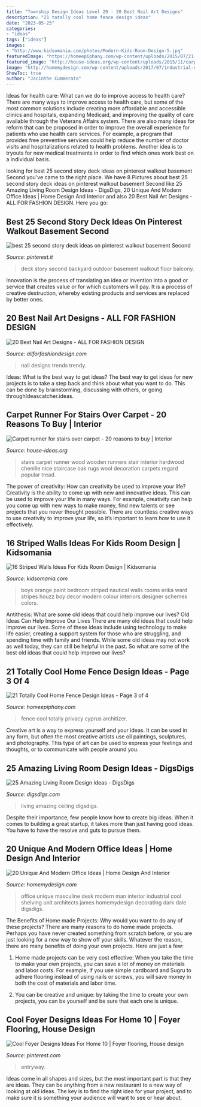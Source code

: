 ```yaml
---
title: "Township Design Ideas Level 20 : 20 Best Nail Art Designs"
description: "21 totally cool home fence design ideas"
date: "2023-05-25"
categories:
- "ideas"
tags: ["ideas"]
images:
- "http://www.kidsomania.com/photos/Modern-Kids-Room-Design-5.jpg"
featuredImage: "https://homeepiphany.com/wp-content/uploads/2015/07/21-Totally-Cool-Home-Fence-Design-Ideas-12.jpg"
featured_image: "http://house-ideas.org/wp-content/uploads/2015/11/carpet-runner-for-stairs-over-carpet-photo-6.jpg"
image: "http://homemydesign.com/wp-content/uploads/2017/07/industrial-office-design-with-midmod-style.jpg"
ShowToc: true
author: "Jacinthe Cummerata"
---
```



Ideas for health care: What can we do to improve access to health care?
There are many ways to improve access to health care, but some of the most common solutions include creating more affordable and accessible clinics and hospitals, expanding Medicaid, and improving the quality of care available through the Veterans Affairs system. There are also many ideas for reform that can be proposed in order to improve the overall experience for patients who use health care services. For example, a program that provides free preventive services could help reduce the number of doctor visits and hospitalizations related to health problems. Another idea is to tryouts for new medical treatments in order to find which ones work best on a individual basis.

	

		
looking for best 25 second story deck ideas on pinterest walkout basement Second you've came to the right place. We have 8 Pictures about best 25 second story deck ideas on pinterest walkout basement Second like 25 Amazing Living Room Design Ideas - DigsDigs, 20 Unique And Modern Office Ideas | Home Design And Interior and also 20 Best Nail Art Designs - ALL FOR FASHION DESIGN. Here you go:
		
    
## Best 25 Second Story Deck Ideas On Pinterest Walkout Basement Second

<img loading=lazy src="https://i.pinimg.com/736x/75/60/cd/7560cdd9f26b85298bd72aa6dc62c310.jpg" onerror="this.onerror=null;this.src='https://tse3.mm.bing.net/th?id=OIP.tGHEDlEhY6rvFFLSCSE-9gHaJ3&amp;pid=15.1';" alt="best 25 second story deck ideas on pinterest walkout basement Second">

_Source: pinterest.it_

>deck story second backyard outdoor basement walkout floor balcony. 

	

Innovation is the process of translating an idea or invention into a good or service that creates value or for which customers will pay. It is a process of creative destruction, whereby existing products and services are replaced by better ones.

    
## 20 Best Nail Art Designs - ALL FOR FASHION DESIGN

<img loading=lazy src="https://allforfashiondesign.com/wp-content/uploads/2013/11/ma-11-600x936.jpg" onerror="this.onerror=null;this.src='https://tse1.mm.bing.net/th?id=OIP.ClEjmFy-jrYEVe59M7PARwHaLj&amp;pid=15.1';" alt="20 Best Nail Art Designs - ALL FOR FASHION DESIGN">

_Source: allforfashiondesign.com_

>nail designs trends trendy. 

	

Ideas: What is the best way to get ideas?
The best way to get ideas for new projects is to take a step back and think about what you want to do. This can be done by brainstorming, discussing with others, or going throughIdeascatcher.ideas.

    
## Carpet Runner For Stairs Over Carpet - 20 Reasons To Buy | Interior

<img loading=lazy src="http://house-ideas.org/wp-content/uploads/2015/11/carpet-runner-for-stairs-over-carpet-photo-6.jpg" onerror="this.onerror=null;this.src='https://tse4.mm.bing.net/th?id=OIP.VtykL2BcB7n2sCNN-dPAZwHaJ4&amp;pid=15.1';" alt="Carpet runner for stairs over carpet - 20 reasons to buy | Interior">

_Source: house-ideas.org_

>stairs carpet runner wood wooden runners stair interior hardwood chenille nice staircase oak rugs wool decoration carpets regard popular tread. 

	

The power of creativity: How can creativity be used to improve your life?
Creativity is the ability to come up with new and innovative ideas. This can be used to improve your life in many ways. For example, creativity can help you come up with new ways to make money, find new talents or see projects that you never thought possible. There are countless creative ways to use creativity to improve your life, so it’s important to learn how to use it effectively.

    
## 16 Striped Walls Ideas For Kids Room Design | Kidsomania

<img loading=lazy src="http://www.kidsomania.com/photos/Modern-Kids-Room-Design-5.jpg" onerror="this.onerror=null;this.src='https://tse3.mm.bing.net/th?id=OIP.euv2GUrft4J5wyH3UOrF4AHaLK&amp;pid=15.1';" alt="16 Striped Walls Ideas For Kids Room Design | Kidsomania">

_Source: kidsomania.com_

>boys orange paint bedroom striped nautical walls rooms erika ward stripes houzz boy decor modern colour interiors designer schemes colors. 

	

Antithesis: What are some old ideas that could help improve our lives?
Old Ideas Can Help Improve Our Lives
There are many old ideas that could help improve our lives. Some of these ideas include using technology to make life easier, creating a support system for those who are struggling, and spending time with family and friends. While some old ideas may not work as well today, they can still be helpful in the past. So what are some of the best old ideas that could help improve our lives?

    
## 21 Totally Cool Home Fence Design Ideas - Page 3 Of 4

<img loading=lazy src="https://homeepiphany.com/wp-content/uploads/2015/07/21-Totally-Cool-Home-Fence-Design-Ideas-12.jpg" onerror="this.onerror=null;this.src='https://tse1.mm.bing.net/th?id=OIP.Q3RJ12m9XoCjGOQriKa4xwHaE3&amp;pid=15.1';" alt="21 Totally Cool Home Fence Design Ideas - Page 3 of 4">

_Source: homeepiphany.com_

>fence cool totally privacy cyprus architizer. 

	

Creative art is a way to express yourself and your ideas. It can be used in any form, but often the most creative artists use oil paintings, sculptures, and photography. This type of art can be used to express your feelings and thoughts, or to communicate with people around you.

    
## 25 Amazing Living Room Design Ideas - DigsDigs

<img loading=lazy src="https://www.digsdigs.com/photos/DP_Thomas-Oppelt-narrow-view-of-ceiling-old-world-gathering-room_s3x4_lg-554x738.jpg" onerror="this.onerror=null;this.src='https://tse2.mm.bing.net/th?id=OIP.OvkOxnAobhMxN9WjOyiPXwHaJ3&amp;pid=15.1';" alt="25 Amazing Living Room Design Ideas - DigsDigs">

_Source: digsdigs.com_

>living amazing ceiling digsdigs. 

	

Despite their importance, few people know how to create big ideas. When it comes to building a great startup, it takes more than just having good ideas. You have to have the resolve and guts to pursue them.

    
## 20 Unique And Modern Office Ideas | Home Design And Interior

<img loading=lazy src="http://homemydesign.com/wp-content/uploads/2017/07/industrial-office-design-with-midmod-style.jpg" onerror="this.onerror=null;this.src='https://tse3.mm.bing.net/th?id=OIP.Jp6c7sahlUIsoOz2AZk8zQHaLH&amp;pid=15.1';" alt="20 Unique And Modern Office Ideas | Home Design And Interior">

_Source: homemydesign.com_

>office unique masculine desk modern man interior industrial cool shelving unit architects james homemydesign decorating dark dale digsdigs. 

	

The Benefits of Home made Projects: Why would you want to do any of these projects?
There are many reasons to do home made projects. Perhaps you have never created something from scratch before, or you are just looking for a new way to show off your skills. Whatever the reason, there are many benefits of doing your own projects. Here are just a few: 
1. Home made projects can be very cost effective: When you take the time to make your own projects, you can save a lot of money on materials and labor costs. For example, if you use simple cardboard and Sugru to adhere flooring instead of using nails or screws, you will save money in both the cost of materials and labor time. 

2. You can be creative and unique: by taking the time to create your own projects, you can be yourself and be sure that each one is unique.

    
## Cool Foyer Designs Ideas For Home 10 | Foyer Flooring, House Design

<img loading=lazy src="https://i.pinimg.com/736x/30/18/f5/3018f5cc89f17f477b8533221bf53a82.jpg" onerror="this.onerror=null;this.src='https://tse3.mm.bing.net/th?id=OIP.2B_vjt-Zhx2CflbcpVicEgHaKU&amp;pid=15.1';" alt="Cool Foyer Designs Ideas For Home 10 | Foyer flooring, House design">

_Source: pinterest.com_

>entryway. 

	

Ideas come in all shapes and sizes, but the most important part is that they are ideas. They can be anything from a new restaurant to a new way of looking at old ideas. The key is to find the right idea for your project, and to make sure it is something your audience will want to see or hear about.

